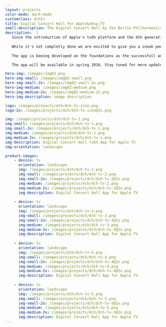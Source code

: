 ```yaml
---
layout: projects
color-mode: dark-mode
customclass: dchtv
title: Digital Concert Hall for Apple&nbsp;TV
small-description: The Digital Concert Hall by the Berlin Philharmonics is the worlds biggest collection of videos of classical concerts.
description:  |
   Since the introduction of Apple's tvOS platform and the 4th generation Apple TV we have been working on bringing the Berlin Philharmonics' [Digital Concert Hall](https://www.digitalconcerthall.com/) to the big screen. 
   
   While it's not completly done we are excited to give you a sneak peek at our first tvOS project.
   
   The app is beeing developed on the foundations as the successfull and highly acclaimed [iOS App](/projects/digital-concert-hall/). Just like its mobile counterpart the Apple TV app was freshly designed from the ground up to take advantage of the Siri remote and the focus based navigation of tvOS. 

   The app will be available in spring 2016. Stay tuned for more updates.

hero-img: /images/img02.png
hero-img-small: /images/img02-small.png
hero-img-small-2x: /images/img02-small-2x.png
hero-img-medium: /images/img02-medium.png
hero-img-medium-2x: /images/img02-medium-2x.png
hero-img-description: image description

logo: /images/projects/dch/dch-tv-icon.png
logo-2x: /images/projects/dch/dch-tv-icon@2x.png

img: /images/projects/dch/dch-tv-1.png
img-small: /images/projects/dch/dch-tv-1.png
img-small-2x: /images/projects/dch/dch-tv-1.png
img-medium: /images/projects/dch/dch-tv-1.png
img-medium-2x: /images/projects/dch/dch-tv-1.png
img-description: Digital Concert Hall tvOS App for Apple TV
img-orientation: landscape

product-images:
    - device: tv
      orientation: landscape
      img: /images/projects/dch/dch-tv-2.png
      img-small: /images/projects/dch/dch-tv-2.png
      img-small-2x: /images/projects/dch/dch-tv-2@2x.png
      img-medium: /images/projects/dch/dch-tv-2.png
      img-medium-2x: /images/projects/dch/dch-tv-2@2x.png
      img-description: Digital Concert Hall App for Apple TV
      
    - device: tv
      orientation: landscape
      img: /images/projects/dch/dch-tv-3.png
      img-small: /images/projects/dch/dch-tv-3.png
      img-small-2x: /images/projects/dch/dch-tv-3@2x.png
      img-medium: /images/projects/dch/dch-tv-3.png
      img-medium-2x: /images/projects/dch/dch-tv-3@2x.png
      img-description: Digital Concert Hall App for Apple TV
      
    - device: tv
      orientation: landscape
      img: /images/projects/dch/dch-tv-4.png
      img-small: /images/projects/dch/dch-tv-4.png
      img-small-2x: /images/projects/dch/dch-tv-4@2x.png
      img-medium: /images/projects/dch/dch-tv-4.png
      img-medium-2x: /images/projects/dch/dch-tv-4@2x.png
      img-description: Digital Concert Hall App for Apple TV            
    
    - device: tv
      orientation: landscape
      img: /images/projects/dch/dch-tv-5.png
      img-small: /images/projects/dch/dch-tv-5.png
      img-small-2x: /images/projects/dch/dch-tv-5@2x.png
      img-medium: /images/projects/dch/dch-tv-5.png
      img-medium-2x: /images/projects/dch/dch-tv-5@2x.png
      img-description: Digital Concert Hall App for Apple TV           
---
```

